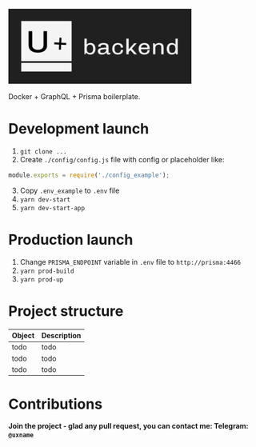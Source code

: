 ![](./docs/assets/logo.png)

Docker + GraphQL + Prisma boilerplate.

# Development launch
1. `git clone ...`
2. Create `./config/config.js` file with config or placeholder like:
```js
module.exports = require('./config_example');
```
3. Copy `.env_example` to `.env` file 
3. `yarn dev-start`
4. `yarn dev-start-app`

# Production launch
1. Change `PRISMA_ENDPOINT` variable in `.env` file to `http://prisma:4466`
2. `yarn prod-build`
3. `yarn prod-up`

# Project structure

| Object                       | Description                  |
|------------------------------|------------------------------|
| todo                         | todo                         |
| todo                         | todo                         |
| todo                         | todo                         |


# Contributions
**Join the project - glad any pull request, you can contact me:
Telegram: `@uxname`**
